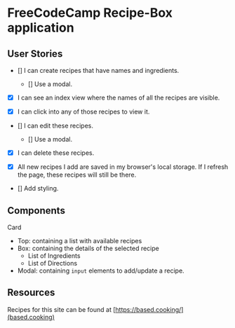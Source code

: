 # FreeCodeCamp Recipe-Box application

## User Stories

- [] I can create recipes that have names and ingredients.

  - [] Use a modal.

- [x] I can see an index view where the names of all the recipes are visible.

- [x] I can click into any of those recipes to view it.

- [] I can edit these recipes.

  - [] Use a modal.

- [x] I can delete these recipes.

- [x] All new recipes I add are saved in my browser's local storage. If I refresh the page, these recipes will still be there.

- [] Add styling.

## Components

Card

- Top: containing a list with available recipes
- Box: containing the details of the selected recipe
  - List of Ingredients
  - List of Directions
- Modal: containing `input` elements to add/update a recipe.

## Resources

Recipes for this site can be found at [https://based.cooking/](based.cooking)

